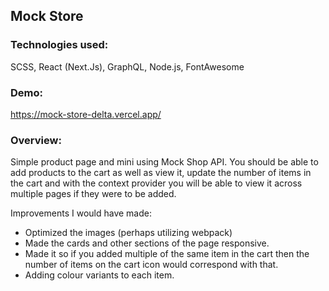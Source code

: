 
## Mock Store

### Technologies used:
SCSS, React (Next.Js), GraphQL, Node.js, FontAwesome

### Demo:
https://mock-store-delta.vercel.app/

### Overview:

Simple product page and mini using Mock Shop API. You should be able to add products to the cart as well as view it, update the number of items in the cart and with the context provider you will be able to view it across multiple pages if they were to be added.

Improvements I would have made:
- Optimized the images (perhaps utilizing webpack)
- Made the cards and other sections of the page responsive.
- Made it so if you added multiple of the same item in the cart then the number of items on the cart icon would correspond with that.
- Adding colour variants to each item.
